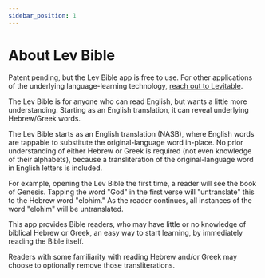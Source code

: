 ```yaml
---
sidebar_position: 1
---
```


# About Lev Bible

Patent pending, but the Lev Bible app is free to use. For other applications of the underlying language-learning technology, [reach out to Levitable](mailto:levitable.org@gmail.com). 

The Lev Bible is for anyone who can read English, but wants a little more understanding. Starting as an English translation, it can reveal underlying Hebrew/Greek words.

The Lev Bible starts as an English translation (NASB), where English words are tappable to substitute the original-language word in-place. No prior understanding of either Hebrew or Greek is required (not even knowledge of their alphabets), because a transliteration of the original-language word in English letters is included.

For example, opening the Lev Bible the first time, a reader will see the book of Genesis. Tapping the word "God" in the first verse will "untranslate" this to the Hebrew word "elohim." As the reader continues, all instances of the word "elohim" will be untranslated.

This app provides Bible readers, who may have little or no knowledge of biblical Hebrew or Greek, an easy way to start learning, by immediately reading the Bible itself.

Readers with some familiarity with reading Hebrew and/or Greek may choose to optionally remove those transliterations.
